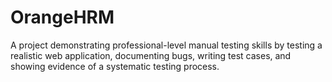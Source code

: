 # OrangeHRM
A project demonstrating professional-level manual testing skills by testing a realistic web application, documenting bugs, writing test cases, and showing evidence of a systematic testing process.
